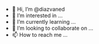 - 👋 Hi, I’m @diazvaned
- 👀 I’m interested in ...
- 🌱 I’m currently learning ...
- 💞️ I’m looking to collaborate on ...
- 📫 How to reach me ...

<!---
diazvaned/diazvaned is a ✨ special ✨ repository because its `README.md` (this file) appears on your GitHub profile.
You can click the Preview link to take a look at your changes.
--->
